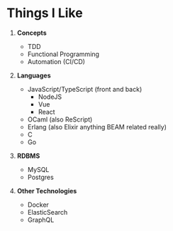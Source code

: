 Things I Like
=============

1. __Concepts__
	* TDD
	* Functional Programming
	* Automation (CI/CD)

2. __Languages__
	* JavaScript/TypeScript (front and back)
		* NodeJS
		* Vue
		* React
	* OCaml (also ReScript)
	* Erlang (also Elixir anything BEAM related really)
	* C
	* Go

3. __RDBMS__
	* MySQL
	* Postgres

4. __Other Technologies__
	* Docker
	* ElasticSearch
	* GraphQL

